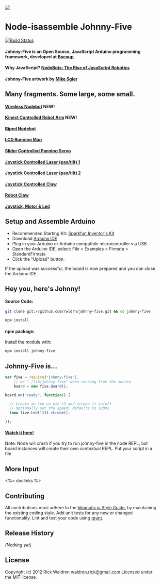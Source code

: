 <img src="https://github.com/rwldrn/johnny-five/raw/master/assets/sgier-johnny-five.png">

# Node-isassemble Johnny-Five

[![Build Status](https://travis-ci.org/rwaldron/johnny-five.png?branch=master)](https://travis-ci.org/rwaldron/johnny-five)


#### Johnny-Five is an Open Source, JavaScript Arduino programming framework, developed at [Bocoup](http://bocoup.com).

#### Why JavaScript? [NodeBots: The Rise of JavaScript Robotics](http://www.voodootikigod.com/nodebots-the-rise-of-js-robotics)

#### Johnny-Five artwork by [Mike Sgier](http://msgierillustration.com)


## Many fragments. Some large, some small.

#### [Wireless Nodebot](http://jsfiddle.net/rwaldron/88M6b/show/light) NEW!
#### [Kinect Controlled Robot Arm](http://jsfiddle.net/rwaldron/XMsGQ/show/light/) NEW!
#### [Biped Nodebot](http://jsfiddle.net/rwaldron/WZkn5/show/light/)
#### [LCD Running Man](http://jsfiddle.net/rwaldron/xKwaU/show/light/)
#### [Slider Controlled Panning Servo](http://jsfiddle.net/rwaldron/kZakv/show/light/)
#### [Joystick Controlled Laser (pan/tilt) 1](http://jsfiddle.net/rwaldron/HPqms/show/light/)
#### [Joystick Controlled Laser (pan/tilt) 2](http://jsfiddle.net/rwaldron/YHb7A/show/light/)
#### [Joystick Controlled Claw](http://jsfiddle.net/rwaldron/6ZXFe/show/light/)
#### [Robot Claw](http://jsfiddle.net/rwaldron/CFSZJ/show/light/)
#### [Joystick, Motor & Led](http://jsfiddle.net/rwaldron/gADSz/show/light/)



## Setup and Assemble Arduino

- Recommended Starting Kit: [Sparkfun Inventor's Kit](https://www.sparkfun.com/products/11576)
- Download [Arduino IDE](http://arduino.cc/en/main/software)
- Plug in your Arduino or Arduino compatible microcontroller via USB
- Open the Arduino IDE, select: File > Examples > Firmata > StandardFirmata
- Click the "Upload" button.

If the upload was successful, the board is now prepared and you can close the Arduino IDE.


## Hey you, here's Johnny!

#### Source Code:

``` bash
git clone git://github.com/rwldrn/johnny-five.git && cd johnny-five

npm install
```

#### npm package:

Install the module with:

```bash
npm install johnny-five
```


## Johnny-Five is...


```javascript
var five = require("johnny-five"),
    // or "./lib/johnny-five" when running from the source
    board = new five.Board();

board.on("ready", function() {

  // Create an Led on pin 13 and strobe it on/off
  // Optionally set the speed; defaults to 100ms
  (new five.Led(13)).strobe();

});
```

#### [Watch it here!](http://jsfiddle.net/rwaldron/dtudh/show/light)

Note: Node will crash if you try to run johnny-five in the node REPL, but board instances will create their own contextual REPL. Put your script in a file.

## More Input

<%= doclinks %>



## Contributing
All contributions must adhere to the [Idiomatic.js Style Guide](https://github.com/rwldrn/idiomatic.js),
by maintaining the existing coding style. Add unit tests for any new or changed functionality. Lint and test your code using [grunt](https://github.com/gruntjs/grunt).

## Release History
_(Nothing yet)_

## License
Copyright (c) 2012 Rick Waldron <waldron.rick@gmail.com>
Licensed under the MIT license.
